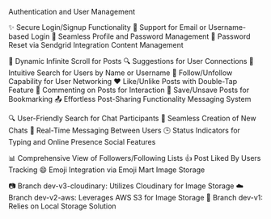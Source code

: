 Authentication and User Management

✨ Secure Login/Signup Functionality
🚪 Support for Email or Username-based Login
🔐 Seamless Profile and Password Management
🔄 Password Reset via Sendgrid Integration
Content Management

📜 Dynamic Infinite Scroll for Posts
🔍 Suggestions for User Connections
🔎 Intuitive Search for Users by Name or Username
🔗 Follow/Unfollow Capability for User Networking
❤️ Like/Unlike Posts with Double-Tap Feature
💬 Commenting on Posts for Interaction
📌 Save/Unsave Posts for Bookmarking
📤 Effortless Post-Sharing Functionality
Messaging System

🔍 User-Friendly Search for Chat Participants
📝 Seamless Creation of New Chats
💬 Real-Time Messaging Between Users
🕒 Status Indicators for Typing and Online Presence
Social Features

📊 Comprehensive View of Followers/Following Lists
👍 Post Liked By Users Tracking
😄 Emoji Integration via Emoji Mart
Image Storage

📷 Branch dev-v3-cloudinary: Utilizes Cloudinary for Image Storage
☁️ Branch dev-v2-aws: Leverages AWS S3 for Image Storage
💾 Branch dev-v1: Relies on Local Storage Solution

